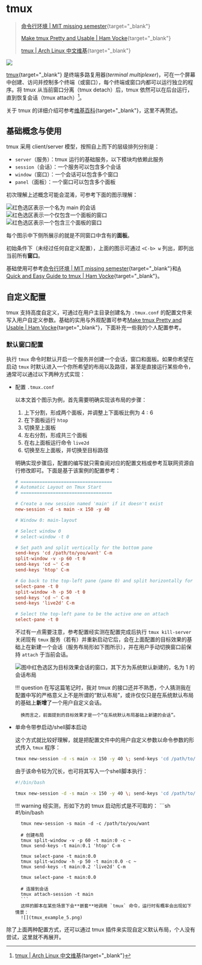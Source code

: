 # tmux

>[命令行环境 | MIT missing semester](https://missing-semester-cn.github.io/2020/command-line/){target="_blank"}
>
>[Make tmux Pretty and Usable | Ham Vocke](https://hamvocke.com/blog/a-guide-to-customizing-your-tmux-conf/){target="_blank"}
>
>[tmux | Arch Linux 中文维基](https://wiki.archlinuxcn.org/wiki/Tmux){target="_blank"}

![](tmux_example.png)

[tmux](https://github.com/tmux/tmux/wiki){target="_blank"} 是终端多路复用器(*terminal multiplexer*)，可在一个屏幕中创建、访问并控制多个终端（或窗口），每个终端或窗口内都可以运行独立的程序。将 tmux 从当前窗口分离（tmux detach）后，tmux 依然可以在后台运行，直到恢复会话（tmux attach）[^1]。

关于 tmux 的详细介绍可参考[维基百科](https://zh.wikipedia.org/wiki/Tmux){target="_blank"}，这里不再赘述。

## 基础概念与使用

tmux 采用 client/server 模型，按照自上而下的层级排列分别是：

- `server`（服务）：tmux 运行的基础服务，以下模块均依赖此服务
- `session`（会话）：一个服务可以包含多个会话
- `window`（窗口）：一个会话可以包含多个窗口
- `panel`（面板）：一个窗口可以包含多个面板

初次理解上述概念可能会混淆，可参考下面的图示理解：

![红色选区表示一个名为 `main` 的会话](tmux_example_1.png)
![红色选区表示一个仅包含一个面板的窗口](tmux_example_2.png)
![红色选区表示一个包含三个面板的窗口](tmux_example_3.png)

每个图示中下侧所展示的就是不同窗口中含有的**面板**。

初始条件下（未经过任何自定义配置），上面的图示可通过 `<C-b> w` 列出，即列出当前所有**窗口**。

基础使用可参考[命令行环境 | MIT missing semester](https://missing-semester-cn.github.io/2020/command-line/){target="_blank"}和[A Quick and Easy Guide to tmux | Ham Vocke](https://hamvocke.com/blog/a-quick-and-easy-guide-to-tmux/){target="_blank"}。

## 自定义配置

tmux 支持高度自定义，可通过在用户主目录创建名为 `.tmux.conf` 的配置文件来写入用户自定义参数。基础的实用与外观配置可参考[Make tmux Pretty and Usable | Ham Vocke](https://hamvocke.com/blog/a-guide-to-customizing-your-tmux-conf/){target="_blank"}，下面补充一些我的个人配置参考。

### 默认窗口配置

执行 `tmux` 命令时默认开启一个服务并创建一个会话，窗口和面板。如果你希望在启动 `tmux` 时默认进入一个你所希望的布局以及路径，甚至是直接运行某些命令，通常可以通过以下两种方式实现：

- 配置 `.tmux.conf`

    以本文首个图示为例，首先需要明确实现该布局的步骤：

    1. 上下分割，形成两个面板，并调整上下面板比例为 $4 : 6$
    2. 在下面板运行 `htop`
    3. 切换至上面板
    4. 左右分割，形成共三个面板
    5. 在右上面板运行命令 `live2d`
    6. 切换至左上面板，并切换至目标路径

    明确实现步骤后，配置的编写就只需查阅对应的配置文档或参考互联网资源自行修改即可。下面是基于该案例的配置参考：
    ```conf
    # ==================================
    # Automatic Layout on Tmux Start
    # ==================================

    # Create a new session named 'main' if it doesn't exist
    new-session -d -s main -x 150 -y 40

    # Window 0: main-layout

    # Select window 0
    # select-window -t 0

    # Set path and split vertically for the bottom pane
    send-keys 'cd /path/to/you/want' C-m
    split-window -v -p 60 -t 0
    send-keys 'cd ~' C-m
    send-keys 'htop' C-m

    # Go back to the top-left pane (pane 0) and split horizontally for the right 50% pane
    select-pane -t 0
    split-window -h -p 50 -t 0
    send-keys 'cd ~' C-m
    send-keys 'live2d' C-m

    # Select the top-left pane to be the active one on attach
    select-pane -t 0
    ```

    不过有一点需要注意，参考配置经实测在配置完成后执行 `tmux kill-server` 关闭现有 `tmux` 服务（若有）并重新启动它后，会在上面配置的目标效果的基础上在新建一个会话（服务布局形如下图所示），并在用户手动切换窗口前保持 `attach` 于当前会话。

    ![图中红色选区为目标效果会话的窗口，其下方为系统默认新建的，名为 `1` 的会话布局](tmux_example_4.png)

    !!! question
        在写这篇笔记时，我对 tmux 的接口还并不熟悉，个人猜测我在配置中写的严格意义上不是所谓的“默认布局”，或许仅仅只是在系统默认布局的基础上**新增**了一个用户自定义会话。

        换而言之，前面提到的目标效果才是一个“在系统默认布局基础上新建的会话”。

- 单命令带参启动/shell脚本启动

    这个方式就比较好理解，就是把配置文件中的用户自定义参数以命令参数的形式传入 `tmux` 程序：
    ```bash
    tmux new-session -d -s main -x 150 -y 40 \; send-keys 'cd /path/to/you/want' C-m \; split-window -v -p 60 -t 0 \; send-keys 'cd ~' C-m \; send-keys 'htop' C-m \; select-pane -t 0 \; split-window -h -p 50 -t 0 \; send-keys 'cd ~' C-m \; send-keys 'live2d' C-m \; select-pane -t 0 \; attach-session -t main
    ```
    由于该命令较为冗长，也可将其写入一个shell脚本执行：
    ```sh
    #!/bin/bash

    tmux new-session -d -s main -x 150 -y 40 \; send-keys 'cd /path/to/you/want' C-m \; split-window -v -p 60 -t 0 \; send-keys 'cd ~' C-m \; send-keys 'htop' C-m \; select-pane -t 0 \; split-window -h -p 50 -t 0 \; send-keys 'cd ~' C-m \; send-keys 'live2d' C-m \; select-pane -t 0 \; attach-session -t main
    ```
    !!! warning
        经实测，形如下方的 tmux 启动形式是不可取的：
        ```sh
        #!/bin/bash

        tmux new-session -s main -d -c /path/to/you/want
        
        # 创建布局
        tmux split-window -v -p 60 -t main:0 -c ~
        tmux send-keys -t main:0.1 'htop' C-m
        
        tmux select-pane -t main:0.0
        tmux split-window -h -p 50 -t main:0.0 -c ~
        tmux send-keys -t main:0.2 'live2d' C-m
        
        tmux select-pane -t main:0.0
        
        # 连接到会话
        tmux attach-session -t main
        ```
        这样的脚本在某些场景下会**嵌套**地调用 `tmux` 命令，运行时有概率会出现如下情景：
        ![](tmux_example_5.png)

除了上面两种配置方式，还可以通过 tmux 插件来实现自定义默认布局，个人没有尝试，这里就不再展开。


[^1]: [tmux | Arch Linux 中文维基](https://wiki.archlinuxcn.org/wiki/Tmux){target="_blank"}